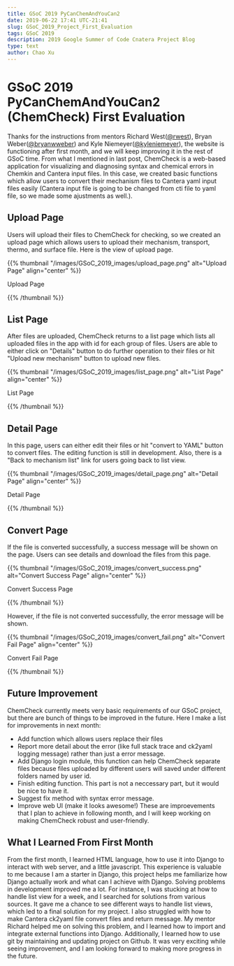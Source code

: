 ```yaml
---
title: GSoC 2019 PyCanChemAndYouCan2
date: 2019-06-22 17:41 UTC-21:41
slug: GSoC_2019_Project_First_Evaluation
tags: GSoC 2019
description: 2019 Google Summer of Code Cnatera Project Blog
type: text
author: Chao Xu
---
```


# GSoC 2019 PyCanChemAndYouCan2 (ChemCheck) First Evaluation

  Thanks for the instructions from mentors Richard West([@rwest](https://github.com/rwest)), 
Bryan Weber([@bryanwweber](https://github.com/bryanwweber)) and Kyle Niemeyer([@kyleniemeyer](https://github.com/kyleniemeyer)), the website
is functioning after first month, and we will keep improving it in the rest of GSoC time. From what I mentioned in last post, ChemCheck is a
web-based application for visualizing and diagnosing syntax and chemical errors in Chemkin and Cantera input files. In this case, we created basic 
functions which allow users to convert their mechanism files to Cantera yaml input files easily (Cantera input file is going to be changed
from cti file to yaml file, so we made some ajustments as well.).

## Upload Page

Users will upload their files to ChemCheck for checking, so we created an upload page which allows users to upload their mechanism, transport,
thermo, and surface file. Here is the view of upload page.

{{% thumbnail "/images/GSoC_2019_images/upload_page.png" alt="Upload Page" align="center" %}}

Upload Page

{{% /thumbnail %}}

## List Page

  After files are uploaded, ChemCheck returns to a list page which lists all uploaded files in the app with id for each group of files.
Users are able to either click on "Details" button to do further operation to their files or hit "Upload new mechanism" button to upload new files.

{{% thumbnail "/images/GSoC_2019_images/list_page.png" alt="List Page" align="center" %}}

List Page

{{% /thumbnail %}}
 
## Detail Page
 
  In this page, users can either edit their files or hit "convert to YAML" button to convert files. The editing function is still in development.
Also, there is a "Back to mechanism list" link for users going back to list view.

{{% thumbnail "/images/GSoC_2019_images/detail_page.png" alt="Detail Page" align="center" %}}

Detail Page

{{% /thumbnail %}}

## Convert Page
 
  If the file is converted successfully, a success message will be shown on the page.
Users can see details and download the files from this page.

{{% thumbnail "/images/GSoC_2019_images/convert_success.png" alt="Convert Success Page" align="center" %}}

Convert Success Page

{{% /thumbnail %}}

However, if the file is not converted successfully, the error message will be shown.

{{% thumbnail "/images/GSoC_2019_images/convert_fail.png" alt="Convert Fail Page" align="center" %}}

Convert Fail Page

{{% /thumbnail %}}

## Future Improvement 

ChemCheck currently meets very basic requirements of our GSoC project, but there are bunch of things to be improved in the future.
Here I make a list for improvements in next month:

- Add function which allows users replace their files 
- Report more detail about the error (like full stack trace and ck2yaml logging message) rather than just a error message.
- Add Django login module, this function can help ChemCheck separate files because files uploaded by different users will saved under different
folders named by user id. 
- Finish editing function. This part is not a neccessary part, but it would be nice to have it.
- Suggest fix method with syntax error message.
- Improve web UI (make it looks awesome!)
These are improevements that I plan to achieve in following month, and I will keep working on making ChemCheck robust and user-friendly.

## What I Learned From First Month

From the first month, I learned HTML language, how to use it into Django to interact with web server, and a little javascript. This experience is valuable to me
because I am a starter in Django, this project helps me familiarize how Django actually work and what can I achieve with Django.
Solving problems in development improved me a lot. For instance, I was stucking at how to handle list view for a week, and I searched for solutions from various
sources. It gave me a chance to see different ways to handle list views, which led to a final solution for my project.
I also struggled with how to make Cantera ck2yaml file convert files and return message. My mentor Richard helped me on solving this problem, and I learned how to
import and integrate external functions into Django. Additionally, I learned how to use git by maintaining and updating project on Github.
It was very exciting while seeing improvement, and I am looking forward to making more progress in the future.
